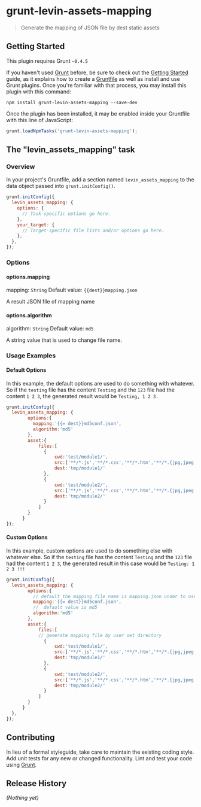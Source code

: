 # grunt-levin-assets-mapping

> Generate the mapping of JSON file by dest static assets

## Getting Started
This plugin requires Grunt `~0.4.5`

If you haven't used [Grunt](http://gruntjs.com/) before, be sure to check out the [Getting Started](http://gruntjs.com/getting-started) guide, as it explains how to create a [Gruntfile](http://gruntjs.com/sample-gruntfile) as well as install and use Grunt plugins. Once you're familiar with that process, you may install this plugin with this command:

```shell
npm install grunt-levin-assets-mapping --save-dev
```

Once the plugin has been installed, it may be enabled inside your Gruntfile with this line of JavaScript:

```js
grunt.loadNpmTasks('grunt-levin-assets-mapping');
```

## The "levin_assets_mapping" task

### Overview
In your project's Gruntfile, add a section named `levin_assets_mapping` to the data object passed into `grunt.initConfig()`.

```js
grunt.initConfig({
  levin_assets_mapping: {
    options: {
      // Task-specific options go here.
    },
    your_target: {
      // Target-specific file lists and/or options go here.
    },
  },
});
```

### Options

#### options.mapping
mapping: `String`
Default value: `{{dest}}mapping.json`

A result JSON file of mapping name

#### options.algorithm
algorithm: `String`
Default value: `md5`

A string value that is used to change file name.

### Usage Examples

#### Default Options
In this example, the default options are used to do something with whatever. So if the `testing` file has the content `Testing` and the `123` file had the content `1 2 3`, the generated result would be `Testing, 1 2 3.`

```js
grunt.initConfig({
  levin_assets_mapping: {
        options:{
          mapping:'{{= dest}}md5conf.json',
          algorithm:'md5'
        },
        asset:{
            files:[
              {
                  cwd:'test/module1/',
                  src:['**/*.js','**/*.css','**/*.htm','**/*.{jpg,jpeg,gif,png}'],
                  dest:'tmp/module1/'
              },
              {
                  cwd:'test/module2/',
                  src:['**/*.js','**/*.css','**/*.htm','**/*.{jpg,jpeg,gif,png}'],
                  dest:'tmp/module2/'
              }
            ]
        }
      }
});
```

#### Custom Options
In this example, custom options are used to do something else with whatever else. So if the `testing` file has the content `Testing` and the `123` file had the content `1 2 3`, the generated result in this case would be `Testing: 1 2 3 !!!`

```js
grunt.initConfig({
  levin_assets_mapping: {
        options:{
          // default the mapping file name is mapping.json under to user set the dest directory
          mapping:'{{= dest}}md5conf.json',
          //  default value is md5
          algorithm:'md5'
        },
        asset:{
            files:[
            // generate mapping file by user set directory
              {
                  cwd:'test/module1/',
                  src:['**/*.js','**/*.css','**/*.htm','**/*.{jpg,jpeg,gif,png}'],
                  dest:'tmp/module1/'
              },
              {
                  cwd:'test/module2/',
                  src:['**/*.js','**/*.css','**/*.htm','**/*.{jpg,jpeg,gif,png}'],
                  dest:'tmp/module2/'
              }
            ]
        }
      }
  },
});
```

## Contributing
In lieu of a formal styleguide, take care to maintain the existing coding style. Add unit tests for any new or changed functionality. Lint and test your code using [Grunt](http://gruntjs.com/).

## Release History
_(Nothing yet)_
